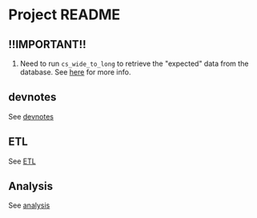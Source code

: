 # Project README

## !!IMPORTANT!!

1. Need to run `cs_wide_to_long` to retrieve the "expected" data from the database. See [here](./notes/etl.md#amendments-to-the-final-loading-state) for more info.

## devnotes

See [devnotes](notes/devnotes.md)

## ETL

See [ETL](notes/etl.md)

## Analysis

See [analysis](./notes/analysis.md)

